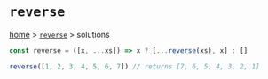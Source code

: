 # `reverse`

[home](../README.md) &gt; [`reverse`](./README.md) &gt; solutions

```js
const reverse = ([x, ...xs]) => x ? [...reverse(xs), x] : []

reverse([1, 2, 3, 4, 5, 6, 7]) // returns [7, 6, 5, 4, 3, 2, 1]
```
